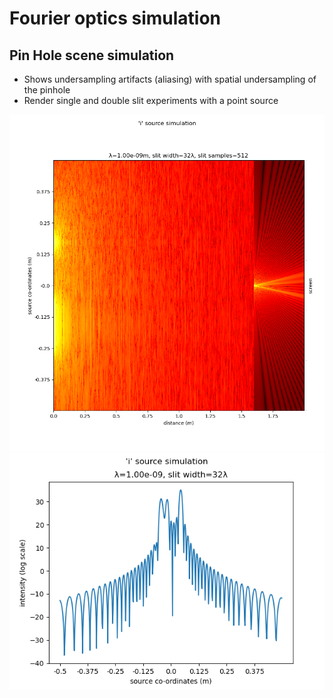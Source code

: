 # Fourier optics simulation 

## Pin Hole scene simulation
- Shows undersampling artifacts (aliasing) with spatial undersampling of the pinhole
- Render single and double slit experiments with a point source

![The First Field](https://raw.githubusercontent.com/pyamnihc/Fourier-Optics/main/TheFirstField.png)
![The First Screen](https://raw.githubusercontent.com/pyamnihc/Fourier-Optics/main/TheFirstScreen.png)

